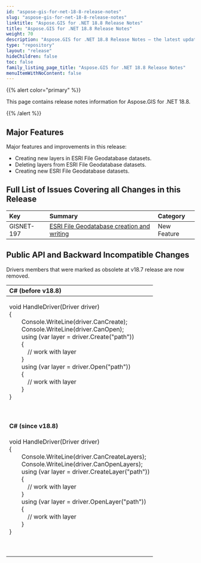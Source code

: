```yaml
---
id: "aspose-gis-for-net-18-8-release-notes"
slug: "aspose-gis-for-net-18-8-release-notes"
linktitle: "Aspose.GIS for .NET 18.8 Release Notes"
title: "Aspose.GIS for .NET 18.8 Release Notes"
weight: 70
description: "Aspose.GIS for .NET 18.8 Release Notes – the latest updates and fixes."
type: "repository"
layout: "release"
hideChildren: false
toc: false
family_listing_page_title: "Aspose.GIS for .NET 18.8 Release Notes"
menuItemWithNoContent: false
---
```


{{% alert color="primary" %}} 

This page contains release notes information for Aspose.GIS for .NET 18.8.

{{% /alert %}} 
## **Major Features**
Major features and improvements in this release:

- Creating new layers in ESRI File Geodatabase datasets.
- Deleting layers from ESRI File Geodatabase datasets.
- Creating new ESRI File Geodatabase datasets.
## **Full List of Issues Covering all Changes in this Release**

|**Key**|**Summary**|**Category**|
| :- | :- | :- |
|GISNET-197|[ESRI File Geodatabase creation and writing](/gis/net/working-with-layers/#workingwithlayers-workingwithesrifilegeodatabases-filegdb)|New Feature|
## **Public API and Backward Incompatible Changes**
Drivers members that were marked as obsolete at v18.7 release are now removed.

|**C# (before v18.8)**|
| :- |
|<p>void HandleDriver(Driver driver)<br>{<br>`    `Console.WriteLine(driver.CanCreate);<br>`    `Console.WriteLine(driver.CanOpen);<br>`    `using (var layer = driver.Create("path"))<br>`    `{<br>`      `// work with layer<br>`    `}<br>`    `using (var layer = driver.Open("path"))<br>`    `{<br>`      `// work with layer<br>`    `}<br>}</p><p> </p>|
|**C# (since v18.8)**|
|<p>void HandleDriver(Driver driver)<br>{<br>`    `Console.WriteLine(driver.CanCreateLayers);<br>`    `Console.WriteLine(driver.CanOpenLayers);<br>`    `using (var layer = driver.CreateLayer("path"))<br>`    `{<br>`      `// work with layer<br>`    `}<br>`    `using (var layer = driver.OpenLayer("path"))<br>`    `{<br>`      `// work with layer<br>`    `}<br>}</p><p> </p>|


